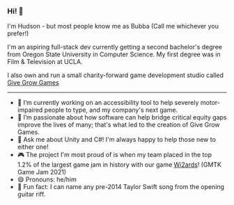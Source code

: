 ### Hi! 👋

I'm Hudson - but most people know me as Bubba (Call me whichever you prefer!)

I'm an aspiring full-stack dev currently getting a second bachelor's degree from Oregon State University in Computer Science.
My first degree was in Film & Television at UCLA.

I also own and run a small charity-forward game development studio called [Give Grow Games](givegrow.games)

---
- 🔭 I’m currently working on an accessibility tool to help severely motor-impaired people to type, and my company's next game.
- 🌱 I’m passionate about how software can help bridge critical equity gaps improve the lives of many; that's what led to the creation of Give Grow Games. 
- 💬 Ask me about Unity and C#! I'm always happy to help those new to either one!
- 🎮 The project I'm most proud of is when my team placed in the top 1.2% of the largest game jam in history with our game [Wi2ards](https://itch.io/jam/gmtk-2021/rate/1083931)! (GMTK Game Jam 2021)
- 😄 Pronouns: he/him
- 🎸 Fun fact: I can name any pre-2014 Taylor Swift song from the opening guitar riff.

